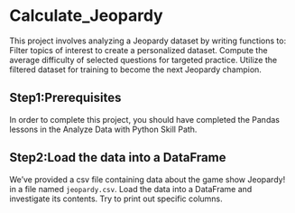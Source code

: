 # Calculate_Jeopardy
This project involves analyzing a Jeopardy dataset by writing functions to: Filter topics of interest to create a personalized dataset. Compute the average difficulty of selected questions for targeted practice. Utilize the filtered dataset for training to become the next Jeopardy champion.<br/>
## Step1:Prerequisites
In order to complete this project, you should have completed the Pandas lessons in the Analyze Data with Python Skill Path.
## Step2:Load the data into a DataFrame
We’ve provided a csv file containing data about the game show Jeopardy! in a file named `jeopardy.csv`. Load the data into a DataFrame and investigate its contents. Try to print out specific columns.
